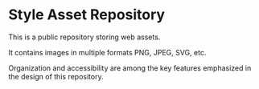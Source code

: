 # Style Asset Repository

This is a public repository storing web assets. 

It contains images in multiple formats PNG, JPEG, SVG, etc. 

Organization and accessibility are among the key features emphasized in the design of this repository.
